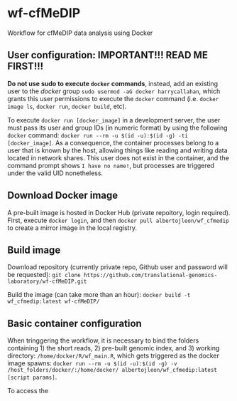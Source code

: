 # wf-cfMeDIP
Workflow for cfMeDIP data analysis using Docker

## User configuration: IMPORTANT!!! READ ME FIRST!!!

**Do not use sudo to execute `docker` commands**, instead, add an existing user to the _docker_ group `sudo usermod -aG docker harrycallahan`, which grants this user permissions to execute the `docker` command (i.e. `docker image ls`, `docker run`, `docker build`, etc).

To execute `docker run [docker_image]` in a development server, the user must pass its user and group IDs (in numeric format) by using the following `docker` command: `docker run --rm -u $(id -u):$(id -g) -ti [docker_image]`. As a consequence, the container processes belong to a user that is known by the host, allowing things like reading and writing data located in network shares. This user does not exist in the container, and the command prompt shows `I have no name!`, but processes are triggered under the valid UID nonetheless.

## Download Docker image
A pre-built image is hosted in Docker Hub (private repoitory, login required). First, execute `docker login`, and then `docker pull albertojleon/wf_cfmedip` to create a mirror image in the local registry.

## Build image
Download repository (currently private repo, Github user and password will be requested):
`git clone https://github.com/translational-genomics-laboratory/wf-cfMeDIP.git`

Build the image (can take more than an hour): 
`docker build -t wf_cfmedip:latest wf-cfMeDIP/`

## Basic container configuration
When tringgering the workflow, it is necessary to bind the folders containing 1) the short reads, 2) pre-built genomic index, and 3) working directory:
`/home/docker/R/wf_main.R`, which gets triggered as the docker image spawns:
`docker run --rm -u $(id -u):$(id -g) -v /host_folders/docker/:/home/docker/ albertojleon/wf_cfmedip:latest [script params]`.

To access the 



